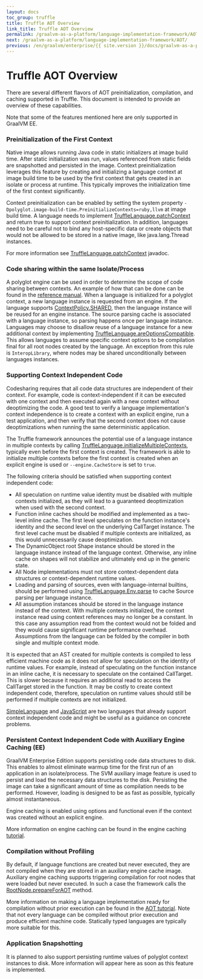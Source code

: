 ```yaml
---
layout: docs
toc_group: truffle
title: Truffle AOT Overview
link_title: Truffle AOT Overview
permalink: /graalvm-as-a-platform/language-implementation-framework/AOTOverview/
next: /graalvm-as-a-platform/language-implementation-framework/AOT/
previous: /en/graalvm/enterprise/{{ site.version }}/docs/graalvm-as-a-platform/language-implementation-framework/TruffleLibraries/
---
```

# Truffle AOT Overview

There are several different flavors of AOT preinitialization, compilation, and caching supported in Truffle.
This document is intended to provide an overview of these capabilities.

Note that some of the features mentioned here are only supported in GraalVM EE.

### Preinitialization of the First Context

Native image allows running Java code in static initializers at image build time.
After static initialization was run, values referenced from static fields are snapshotted and persisted in the image.
Context preinitialization leverages this feature by creating and initializing a language context at image build time to be used by the first context that gets created in an isolate or process at runtime.
This typically improves the initialization time of the first context significantly.

Context preinitialization can be enabled by setting the system property `-Dpolyglot.image-build-time.PreinitializeContexts=ruby,llvm` at image build time.
A language needs to implement [TruffleLanguage.patchContext](https://www.graalvm.org/truffle/javadoc/com/oracle/truffle/api/TruffleLanguage.html#patchContext-C-com.oracle.truffle.api.TruffleLanguage.Env-) and return true to support context preinitialization.
In addition, languages need to be careful not to bind any host-specific data or create objects that would not be allowed to be stored in a native image, like java.lang.Thread instances.

For more information see [TruffleLanguage.patchContext](https://www.graalvm.org/truffle/javadoc/com/oracle/truffle/api/TruffleLanguage.html#patchContext-C-com.oracle.truffle.api.TruffleLanguage.Env-) javadoc.


### Code sharing within the same Isolate/Process

A polyglot engine can be used in order to determine the scope of code sharing between contexts.
An example of how that can be done can be found in the [reference manual](https://www.graalvm.org/reference-manual/embed-languages/#code-caching-across-multiple-contexts).
When a language is initialized for a polyglot context, a new language instance is requested from an engine.
If the language supports [ContextPolicy.SHARED](https://www.graalvm.org/truffle/javadoc/com/oracle/truffle/api/TruffleLanguage.ContextPolicy.html#SHARED), then the language instance will be reused for an engine instance.
The source parsing cache is associated with a language instance, so parsing happens once per language instance.
Languages may choose to disallow reuse of a language instance for a new additional context by implementing [TruffleLanguage.areOptionsCompatible](https://www.graalvm.org/truffle/javadoc/com/oracle/truffle/api/TruffleLanguage.html#areOptionsCompatible-org.graalvm.options.OptionValues-org.graalvm.options.OptionValues-).
This allows languages to assume specific context options to be compilation final for all root nodes created by the language.
An exception from this rule is `InteropLibrary`, where nodes may be shared unconditionally between languages instances.


### Supporting Context Independent Code

Codesharing requires that all code data structures are independent of their context.
For example, code is context-independent if it can be executed with one context and then executed again with a new context without deoptimizing the code.
A good test to verify a language implementation's context independence is to create a context with an explicit engine, run a test application, and then verify that the second context does not cause deoptimizations when running the same deterministic application.

The Truffle framework announces the potential use of a language instance in multiple contexts by calling [TruffleLanguage.initializeMultipleContexts](https://www.graalvm.org/truffle/javadoc/com/oracle/truffle/api/TruffleLanguage.html#initializeMultipleContexts--), typically even before the first context is created.
The framework is able to initialize multiple contexts before the first context is created when an explicit engine is used or `--engine.CacheStore` is set to `true`.

The following criteria should be satisfied when supporting context independent code:

* All speculation on runtime value identity must be disabled with multiple contexts initialized, as they will lead to a guaranteed deoptimization when used with the second context.
* Function inline caches should be modified and implemented as a two-level inline cache. The first level speculates on the function instance's identity and the second level on the underlying CallTarget instance. The first level cache must be disabled if multiple contexts are initialized, as this would unnecessarily cause deoptimization.
* The DynamicObject root Shape instance should be stored in the language instance instead of the language context. Otherwise, any inline cache on shapes will not stabilize and ultimately end up in the generic state.
* All Node implementations must not store context-dependent data structures or context-dependent runtime values.
* Loading and parsing of sources, even with language-internal builtins, should be performed using [TruffleLanguage.Env.parse](https://www.graalvm.org/truffle/javadoc/com/oracle/truffle/api/TruffleLanguage.html#parse-com.oracle.truffle.api.TruffleLanguage.ParsingRequest-) to cache Source parsing per language instance.
* All assumption instances should be stored in the language instance instead of the context. With multiple contexts initialized, the context instance read using context references may no longer be a constant. In this case any assumption read from the context would not be folded and they would cause significant runtime performance overhead. Assumptions from the language can be folded by the compiler in both single and multiple context mode.

It is expected that an AST created for multiple contexts is compiled to less efficient machine code as it does not allow for speculation on the identity of runtime values.
For example, instead of speculating on the function instance in an inline cache, it is necessary to speculate on the contained CallTarget.
This is slower because it requires an additional read to access the CallTarget stored in the function.
It may be costly to create context independent code, therefore, speculation on runtime values should still be performed if multiple contexts are not initialized.

[SimpleLanguage](https://github.com/graalvm/simplelanguage/blob/master/language/src/main/java/com/oracle/truffle/sl/SLLanguage.java#L196) and [JavaScript](https://github.com/oracle/graaljs/blob/master/graal-js/src/com.oracle.truffle.js/src/com/oracle/truffle/js/lang/JavaScriptLanguage.java) are two languages that already support context independent code and might be useful as a guidance on concrete problems.


### Persistent Context Independent Code with Auxiliary Engine Caching (EE)

GraalVM Enterprise Edition supports persisting code data structures to disk.
This enables to almost eliminate warmup time for the first run of an application in an isolate/process.
The SVM auxiliary image feature is used to persist and load the necessary data structures to the disk.
Persisting the image can take a significant amount of time as compilation needs to be performed.
However, loading is designed to be as fast as possible, typically almost instantaneous.

Engine caching is enabled using options and functional even if the context was created without an explicit engine.

More information on engine caching can be found in the engine caching [tutorial](AuxiliaryEngineCachingEnterprise.md).


### Compilation without Profiling

By default, if language functions are created but never executed, they are not compiled when they are stored in an auxiliary engine cache image.
Auxiliary engine caching supports triggering compilation for root nodes that were loaded but never executed.
In such a case the framework calls the [RootNode.prepareForAOT](https://www.graalvm.org/truffle/javadoc/com/oracle/truffle/api/nodes/RootNode.html#prepareForAOT--) method.

More information on making a language implementation ready for compilation without prior execution can be found in the [AOT tutorial](AOT.md).
Note that not every language can be compiled without prior execution and produce efficient machine code.
Statically typed languages are typically more suitable for this.


### Application Snapshotting

It is planned to also support persisting runtime values of polyglot context instances to disk.
More information will appear here as soon as this feature is implemented.
